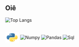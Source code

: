 ## Oiê

![Top Langs](https://github-readme-stats.vercel.app/api/top-langs/?username=willgarib&layout=compact)
<div style="display: inline_block"><br>
  <img align="center" alt="Python" height="33" width="44" src="https://raw.githubusercontent.com/devicons/devicon/master/icons/python/python-original.svg">
  <img align="center" alt="Numpy" height="33" width="44" src="https://cdn.jsdelivr.net/gh/devicons/devicon/icons/numpy/numpy-original.svg" />
  <img align="center" alt="Pandas" height="39" width="52" src="https://cdn.jsdelivr.net/gh/devicons/devicon/icons/pandas/pandas-original-wordmark.svg" />        
  <!--<img align="center" alt="PyTorch" height="30" width="40"  src="https://cdn.jsdelivr.net/gh/devicons/devicon/icons/pytorch/pytorch-original.svg" />-->
  <img align="center" alt="Sql" height="39" width="52" src="https://cdn.jsdelivr.net/gh/devicons/devicon/icons/postgresql/postgresql-plain-wordmark.svg" />        
</div>

##
